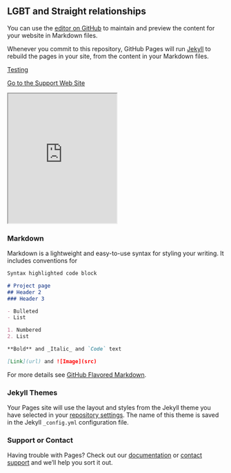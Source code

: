 ## LGBT and Straight relationships

You can use the [editor on GitHub](https://github.com/LMDuarte/Relationships/edit/gh-pages/index.md) to maintain and preview the content for your website in Markdown files.

Whenever you commit to this repository, GitHub Pages will run [Jekyll](https://jekyllrb.com/) to rebuild the pages in your site, from the content in your Markdown files.

[Testing](https://lmduarte.github.io/DV/general%20housework%20and%20laundry.html)

[Go to the Support Web Site](https://lmduarte.github.io/DV/general%20housework%20and%20laundry.html)

<iframe src=
"https://lmduarte.github.io/DV/general%20housework%20and%20laundry.html"
style="width:50%; height:300px;"
></iframe>

### Markdown

Markdown is a lightweight and easy-to-use syntax for styling your writing. It includes conventions for

```markdown
Syntax highlighted code block

# Project page
## Header 2
### Header 3

- Bulleted
- List

1. Numbered
2. List

**Bold** and _Italic_ and `Code` text

[Link](url) and ![Image](src)
```

For more details see [GitHub Flavored Markdown](https://guides.github.com/features/mastering-markdown/).

### Jekyll Themes

Your Pages site will use the layout and styles from the Jekyll theme you have selected in your [repository settings](https://github.com/LMDuarte/Relationships/settings). The name of this theme is saved in the Jekyll `_config.yml` configuration file.

### Support or Contact

Having trouble with Pages? Check out our [documentation](https://docs.github.com/categories/github-pages-basics/) or [contact support](https://github.com/contact) and we’ll help you sort it out.

